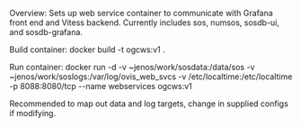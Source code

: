 Overview:
Sets up web service container to communicate with Grafana front end and Vitess backend.
Currently includes sos, numsos, sosdb-ui, and sosdb-grafana.

Build container:
docker build -t ogcws:v1 .

Run container:
docker run -d -v ~jenos/work/sosdata:/data/sos -v ~jenos/work/soslogs:/var/log/ovis_web_svcs -v /etc/localtime:/etc/localtime -p 8088:8080/tcp --name webservices ogcws:v1

Recommended to map out data and log targets, change in supplied configs if modifying.

